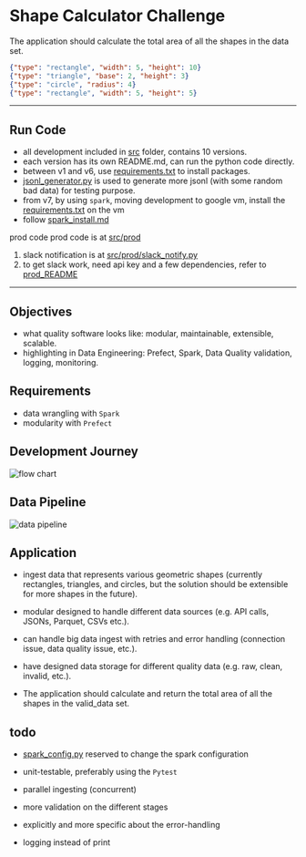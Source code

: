 # Shape Calculator Challenge

The application should calculate the total area of all the shapes in the data set.
```json lines
{"type": "rectangle", "width": 5, "height": 10}
{"type": "triangle", "base": 2, "height": 3}
{"type": "circle", "radius": 4}
{"type": "rectangle", "width": 5, "height": 5}
```
---
## Run Code
- all development included in [src](./src/) folder, contains 10 versions.
- each version has its own README.md, can run the python code directly.
- between v1 and v6, use [requirements.txt](./requirements.txt) to install packages.
- [jsonl_generator.py](/src/v7-spark/jsonl_generator.py) is used to generate more jsonl (with some random bad data) for testing purpose.
- from v7, by using `spark`, moving development to google vm, install the [requirements.txt](./requirements.txt) on the vm
- follow [spark_install.md](./src/v7-spark/spark_install.md)


prod code 
prod code is at [src/prod](./src/prod)
1. slack notification is at [src/prod/slack_notify.py](./src/prod/slack_notify.py)
2. to get slack work, need api key and a few dependencies, refer to [prod_README](./src/prod/README.md)

---

## Objectives
- what quality software looks like: modular, maintainable, extensible, scalable.
- highlighting in Data Engineering: Prefect, Spark, Data Quality validation, logging, monitoring.

## Requirements
- data wrangling with `Spark`
- modularity with `Prefect`

## Development Journey
![flow chart](https://docs.google.com/drawings/d/1SGDb3KNLXFSUYwWvO6a0qC8zgM7em-NQSCHKC3uap-w/export/png)

## Data Pipeline
![data pipeline](https://docs.google.com/drawings/d/1xLOXTJa-m3XjzWLJRbIeHF4H7oYp-hqi3qMAA1fc91s/export/png)

## Application
- ingest data that represents various geometric shapes (currently rectangles, triangles, and circles, but the solution should be extensible for more shapes in the future).

- modular designed to handle different data sources (e.g. API calls, JSONs, Parquet, CSVs etc.).

- can handle big data ingest with retries and error handling (connection issue, data quality issue, etc.).

- have designed data storage for different quality data (e.g. raw, clean, invalid, etc.).

- The application should calculate and return the total area of all the shapes in the valid_data set.


## todo
- [spark_config.py](./src/prod/spark_config.py) reserved to change the spark configuration

- unit-testable, preferably using the `Pytest`

- parallel ingesting (concurrent)

- more validation on the different stages

- explicitly and more specific about the error-handling

- logging instead of print